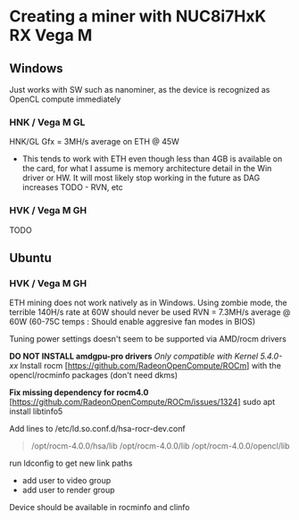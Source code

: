 # Creating a miner with NUC8i7HxK RX Vega M

## Windows
Just works with SW such as nanominer, as the device is recognized as OpenCL compute immediately

### HNK / Vega M GL
HNK/GL Gfx = 3MH/s average on ETH @ 45W
- This tends to work with ETH even though less than 4GB is available on the card, for what I assume is memory architecture detail in the Win driver or HW. It will most likely stop working in the future as DAG increases
TODO - RVN, etc

### HVK / Vega M GH
TODO

## Ubuntu

### HVK / Vega M GH
ETH mining does not work natively as in Windows. Using zombie mode, the terrible 140H/s rate at 60W should never be used
RVN = 7.3MH/s average @ 60W (60-75C temps : Should enable aggresive fan modes in BIOS)

Tuning power settings doesn't seem to be supported via AMD/rocm drivers

**DO NOT INSTALL amdgpu-pro drivers**
*Only compatible with Kernel 5.4.0-xx*
Install rocm [https://github.com/RadeonOpenCompute/ROCm] with the opencl/rocminfo packages (don't need dkms)

**Fix missing dependency for rocm4.0** [https://github.com/RadeonOpenCompute/ROCm/issues/1324]
sudo apt install libtinfo5

Add lines to /etc/ld.so.conf.d/hsa-rocr-dev.conf

> /opt/rocm-4.0.0/hsa/lib
> /opt/rocm-4.0.0/lib
> /opt/rocm-4.0.0/opencl/lib

run ldconfig to get new link paths

- add user to video group
- add user to render group

Device should be available in rocminfo and clinfo
